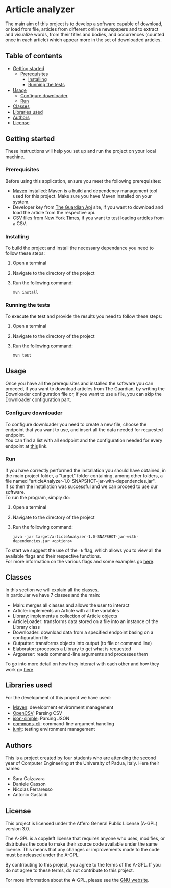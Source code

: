 # Article analyzer

The main aim of this project is to develop a software capable of download, or load from file, articles from different online newspapers and to extract and visualize words, from their titles and bodies, and occurrences (counted once in each article) which appear more in the set of downloaded articles.

## Table of contents
- [Getting started](#Getting_started)
  - [Prerequisites](#Prerequisites)
    - [Installing](#Installing)
    - [Running the tests](#Running_the_tests)
- [Usage](#Usage)
    - [Configure downloader](#Configure_downloader)
    - [Run](#Run)
- [Classes](#Classes)
- [Libraries used](#Libraries+used)
- [Authors](#Authors)
- [License](#License)


## Getting started
These instructions will help you set up and run the project on your local machine.

### Prerequisites
Before using this application, ensure you meet the following prerequisites:

- [Maven](https://maven.apache.org/) installed: Maven is a build and dependency management tool used for this project. Make sure you have Maven installed on your system.
- Developer key from [The Guardian Api](https://open-platform.theguardian.com/) site, if you want to download and load the article from the respective api.      
- CSV files from [New York Times](https://www.nytimes.com/), if you want to test loading articles from a CSV.     

### Installing
To build the project and install the necessary dependance you need to follow these steps:    
1. Open a terminal     
2. Navigate to the directory of the project     
3. Run the following command:

   `mvn install`

### Running the tests
To execute the test and provide the results you need to follow these steps:      
1. Open a terminal      
2. Navigate to the directory of the project     
3. Run the following command:

   `mvn test`

## Usage
Once you have all the prerequisites and installed the software you can proceed, if you want to download articles from The Guardian, by writing the Downloader configuration file or, if you want to use a file, you can skip the Downloader configuration part.    

### Configure downloader
To configure downloader you need to create a new file, choose the endpoint that you want to use, and insert all the data needed for requested endpoint.         
You can find a list with all endpoint and the configuration needed for every endpoint at [this](endpoint.html) link.     

### Run
If you have correctly performed the installation you should have obtained, in the main project folder, a "target" folder containing, among other folders, a file named "articleAnalyzer-1.0-SNAPSHOT-jar-with-dependencies.jar".           
If so then the installation was successful and we can proceed to use our software.    
To run the program, simply do:     
1. Open a terminal     
2. Navigate to the directory of the project      
3. Run the following command:

   `java -jar target/articleAnalyzer-1.0-SNAPSHOT-jar-with-dependencies.jar <options>`

To start we suggest the use of the `-h` flag, which allows you to view all the available flags and their respective functions.        
For more information on the various flags and some examples go [here](run.html).     

## Classes
In this section we will explain all the classes.      
In particular we have 7 classes and the main:     

- Main: merges all classes and allows the user to interact     
- Article: implements an Article with all the variables    
- Library: implements a collection of Article objects     
- ArticleLoader: transforms data stored on a file into an instance of the Library class  
- Downloader: download data from a specified endpoint basing on a configuration file   
- Outputter: transforms objects into output (to file or command line)
- Elaborator: processes a Library to get what is requested     
- Argparser: reads command-line arguments and processes them           

To go into more detail on how they interact with each other and how they work go [here](implementation.html)

## Libraries used
For the development of this project we have used:

- [Maven](https://maven.apache.org/): development environment management
- [OpenCSV](https://opencsv.sourceforge.net/): Parsing CSV
- [json-simple](https://code.google.com/archive/p/json-simple/): Parsing JSON
- [commons-cli](https://commons.apache.org/proper/commons-cli/): command-line argument handling
- [junit](https://junit.org/junit5/): testing environment management

## Authors
This is a project created by four students who are attending the second year of Computer Engineering at the University of Padua, Italy.
Here their names:
- Sara Calzavara
- Daniele Casson
- Nicolas Ferraresso
- Antonio Gastaldi

## License
This project is licensed under the Affero General Public License (A-GPL) version 3.0.

The A-GPL is a copyleft license that requires anyone who uses, modifies, or distributes the code to make their source code available under the same license. This means that any changes or improvements made to the code must be released under the A-GPL.

By contributing to this project, you agree to the terms of the A-GPL. If you do not agree to these terms, do not contribute to this project.

For more information about the A-GPL, please see the [GNU website](https://www.gnu.org/licenses/agpl-3.0.en.html).
